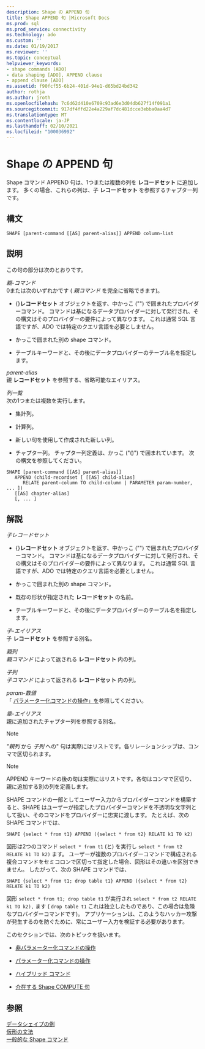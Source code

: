 ```yaml
---
description: Shape の APPEND 句
title: Shape APPEND 句 |Microsoft Docs
ms.prod: sql
ms.prod_service: connectivity
ms.technology: ado
ms.custom: ''
ms.date: 01/19/2017
ms.reviewer: ''
ms.topic: conceptual
helpviewer_keywords:
- shape commands [ADO]
- data shaping [ADO], APPEND clause
- append clause [ADO]
ms.assetid: f90fcf55-6b24-401d-94e1-d65bd24bd342
author: rothja
ms.author: jroth
ms.openlocfilehash: 7c6d62d410e6709c93ad6e3d04db627f14f091a1
ms.sourcegitcommit: 917df4ffd22e4a229af7dc481dcce3ebba0aa4d7
ms.translationtype: MT
ms.contentlocale: ja-JP
ms.lasthandoff: 02/10/2021
ms.locfileid: "100036992"
---
```

# <a name="shape-append-clause"></a>Shape の APPEND 句
Shape コマンド APPEND 句は、1つまたは複数の列を **レコードセット** に追加します。 多くの場合、これらの列は、子 **レコードセット** を参照するチャプター列です。  
  
## <a name="syntax"></a>構文  
  
```  
SHAPE [parent-command [[AS] parent-alias]] APPEND column-list  
```  
  
## <a name="description"></a>説明  
 この句の部分は次のとおりです。  
  
 *親-コマンド*  
 0または次のいずれかです ( *親コマンド* を完全に省略できます)。  
  
-   {}**レコードセット** オブジェクトを返す、中かっこ ("") で囲まれたプロバイダーコマンド。 コマンドは基になるデータプロバイダーに対して発行され、その構文はそのプロバイダーの要件によって異なります。 これは通常 SQL 言語ですが、ADO では特定のクエリ言語を必要としません。  
  
-   かっこで囲まれた別の shape コマンド。  
  
-   テーブルキーワードと、その後にデータプロバイダーのテーブル名を指定します。  
  
 *parent-alias*  
 親 **レコードセット** を参照する、省略可能なエイリアス。  
  
 *列一覧*  
 次の1つまたは複数を実行します。  
  
-   集計列。  
  
-   計算列。  
  
-   新しい句を使用して作成された新しい列。  
  
-   チャプター列。 チャプター列定義は、かっこ ("()") で囲まれています。 次の構文を参照してください。  
  
```  
SHAPE [parent-command [[AS] parent-alias]]  
   APPEND (child-recordset [ [[AS] child-alias]   
      RELATE parent-column TO child-column | PARAMETER param-number, ... ])  
   [[AS] chapter-alias]   
   [, ... ]  
```  
  
## <a name="remarks"></a>解説  
 *子レコードセット*  
 -   {}**レコードセット** オブジェクトを返す、中かっこ ("") で囲まれたプロバイダーコマンド。 コマンドは基になるデータプロバイダーに対して発行され、その構文はそのプロバイダーの要件によって異なります。 これは通常 SQL 言語ですが、ADO では特定のクエリ言語を必要としません。  
  
-   かっこで囲まれた別の shape コマンド。  
  
-   既存の形状が指定された **レコードセット** の名前。  
  
-   テーブルキーワードと、その後にデータプロバイダーのテーブル名を指定します。  
  
 *子-エイリアス*  
 子 **レコードセット** を参照する別名。  
  
 *親列*  
 *親コマンド* によって返される **レコードセット** 内の列。  
  
 *子列*  
 *子コマンド* によって返される **レコードセット** 内の列。  
  
 *param-数値*  
 「 [パラメーター化コマンドの操作」を](../../../ado/guide/data/operation-of-parameterized-commands.md)参照してください。  
  
 *章-エイリアス*  
 親に追加されたチャプター列を参照する別名。  
  
> [!NOTE]
>  *"親列* から *子列* への" 句は実際にはリストです。各リレーションシップは、コンマで区切られます。  
  
> [!NOTE]
>  APPEND キーワードの後の句は実際にはリストです。各句はコンマで区切り、親に追加する別の列を定義します。  
  
SHAPE コマンドの一部としてユーザー入力からプロバイダーコマンドを構築すると、SHAPE はユーザーが指定したプロバイダーコマンドを不透明な文字列として扱い、そのコマンドをプロバイダーに忠実に渡します。 たとえば、次の SHAPE コマンドでは、  
  
```  
SHAPE {select * from t1} APPEND ({select * from t2} RELATE k1 TO k2)  
```  
  
 図形は2つのコマンド `select * from t1` (と) を実行し `select * from t2 RELATE k1 TO k2)` ます。 ユーザーが複数のプロバイダーコマンドで構成される複合コマンドをセミコロンで区切って指定した場合、図形はその違いを区別できません。 したがって、次の SHAPE コマンドでは、  
  
```  
SHAPE {select * from t1; drop table t1} APPEND ({select * from t2} RELATE k1 TO k2)  
```  
  
 図形 `select * from t1; drop table t1` が実行され `select * from t2 RELATE k1 TO k2),` ます ( `drop table t1` これは独立したものであり、この場合は危険なプロバイダーコマンドです)。 アプリケーションは、このようなハッカー攻撃が発生するのを防ぐために、常にユーザー入力を検証する必要があります。  
  
 このセクションでは、次のトピックを扱います。  
  
-   [非パラメーター化コマンドの操作](../../../ado/guide/data/operation-of-non-parameterized-commands.md)  
  
-   [パラメーター化コマンドの操作](../../../ado/guide/data/operation-of-parameterized-commands.md)  
  
-   [ハイブリッド コマンド](../../../ado/guide/data/hybrid-commands.md)  
  
-   [介在する Shape COMPUTE 句](../../../ado/guide/data/intervening-shape-compute-clauses.md)  
  
## <a name="see-also"></a>参照  
 [データシェイプの例](../../../ado/guide/data/data-shaping-example.md)   
 [仮形の文法](../../../ado/guide/data/formal-shape-grammar.md)   
 [一般的な Shape コマンド](../../../ado/guide/data/shape-commands-in-general.md)
